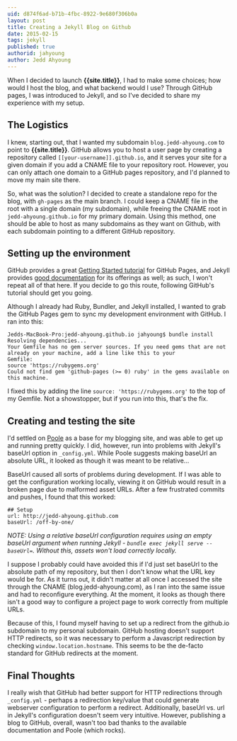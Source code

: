 ```yaml
---
uid: d874f6ad-b71b-4fbc-8922-9e680f306b0a
layout: post
title: Creating a Jekyll Blog on Github
date: 2015-02-15
tags: jekyll
published: true
authorid: jahyoung
author: Jedd Ahyoung
---
```


When I decided to launch **{{site.title}}**, I had to make some choices; how would I host the blog, and what backend would I use? Through GitHub pages, I was introduced to Jekyll, and so I've decided to share my experience with my setup.

## The Logistics

I knew, starting out, that I wanted my subdomain `blog.jedd-ahyoung.com` to point to **{{site.title}}**. GitHub allows you to host a user page by creating a repository called `[[your-username]].github.io`, and it serves your site for a given domain if you add a CNAME file to your repository root. However, you can only attach one domain to a GitHub pages repository, and I'd planned to move my main site there.

So, what was the solution? I decided to create a standalone repo for the blog, with `gh-pages` as the main branch. I could keep a CNAME file in the root with a single domain (my subdomain), while freeing the CNAME root in `jedd-ahyoung.github.io` for my primary domain. Using this method, one should be able to host as many subdomains as they want on Github, with each subdomain pointing to a different GitHub repository.

## Setting up the environment

GitHub provides a great [Getting Started tutorial](https://pages.github.com) for GitHub Pages, and Jekyll provides [good documentation](http://jekyllrb.com/docs/home/) for its offerings as well; as such, I won't repeat all of that here. If you decide to go this route, following GitHub's tutorial should get you going.

Although I already had Ruby, Bundler, and Jekyll installed, I wanted to grab the GitHub Pages gem to sync my development environment with GitHub. I ran into this:

	Jedds-MacBook-Pro:jedd-ahyoung.github.io jahyoung$ bundle install
	Resolving dependencies...
	Your Gemfile has no gem server sources. If you need gems that are not already on your machine, add a line like this to your
	Gemfile:
	source 'https://rubygems.org'
	Could not find gem 'github-pages (>= 0) ruby' in the gems available on this machine.

I fixed this by adding the line `source: 'https://rubygems.org'` to the top of my Gemfile. Not a showstopper, but if you run into this, that's the fix.

## Creating and testing the site

I'd settled on [Poole](https://github.com/poole/poole) as a base for my blogging site, and was able to get up and running pretty quickly. I did, however, run into problems with Jekyll's baseUrl option in `_config.yml`. While Poole suggests making baseUrl an absolute URL, it looked as though it was meant to be relative...

BaseUrl caused all sorts of problems during development. If I was able to get the configuration working locally, viewing it on GitHub would result in a broken page due to malformed asset URLs. After a few frustrated commits and pushes, I found that this worked:

	## Setup
	url: http://jedd-ahyoung.github.com
	baseUrl: /off-by-one/

*NOTE: Using a relative baseUrl configuration requires using an empty baseUrl argument when running Jekyll - `bundle exec jekyll serve --baseUrl=`. Without this, assets won't load correctly locally.*

I suppose I probably could have avoided this if I'd just set baseUrl to the absolute path of my repository, but then I don't know what the URL key would be for. As it turns out, it didn't matter at all once I accessed the site through the CNAME (blog.jedd-ahyoung.com), as I ran into the same issue and had to reconfigure everything. At the moment, it looks as though there isn't a good way to configure a project page to work correctly from multiple URLs.

Because of this, I found myself having to set up a redirect from the github.io subdomain to my personal subdomain. GitHub hosting doesn't support HTTP redirects, so it was necessary to perform a Javascript redirection by checking `window.location.hostname`. This seems to be the de-facto standard for GitHub redirects at the moment.

## Final Thoughts

I really wish that GitHub had better support for HTTP redirections through `_config.yml` - perhaps a redirection key/value that could generate webserver configuration to perform a redirect. Additionally, baseUrl vs. url in Jekyll's configuration doesn't seem very intuitive. However, publishing a blog to GitHub, overall, wasn't too bad thanks to the available documentation and Poole (which rocks).
